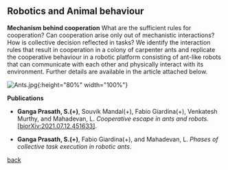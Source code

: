 ## Robotics and Animal behaviour

**Mechanism behind cooperation**
What are the sufficient rules for cooperation? Can cooperation arise only out of mechanistic interactions? How is collective decision reflected in tasks? We identify the interaction rules that result in cooperation in a colony of carpenter ants and replicate the cooperative behaviour in a robotic platform consisting of ant-like robots that can communicate with each other and physically interact with its environment. Further details are available in the article attached below.

![Ants.jpg]({{site.baseurl}}/Ants.jpg){:height="80%" width="100%"}

**Publications**

* **Ganga Prasath, S.(+)**, Souvik Mandal(+), Fabio Giardina(+), Venkatesh Murthy, and Mahadevan, L. _Cooperative escape in ants and robots._ [[biorXiv:2021.07.12.451633]](https://doi.org/10.1101/2021.07.12.451633).

* **Ganga Prasath, S.(+)**, Fabio Giardina(+), and Mahadevan, L. _Phases of collective task execution in robotic ants_.

[back](./research)
